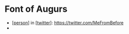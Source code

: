 # Font of Augurs
- [[person]] in [[twitter]]: https://twitter.com/MeFromBefore
- 

[//begin]: # "Autogenerated link references for markdown compatibility"
[person]: person "Person"
[twitter]: twitter "Twitter"
[//end]: # "Autogenerated link references"